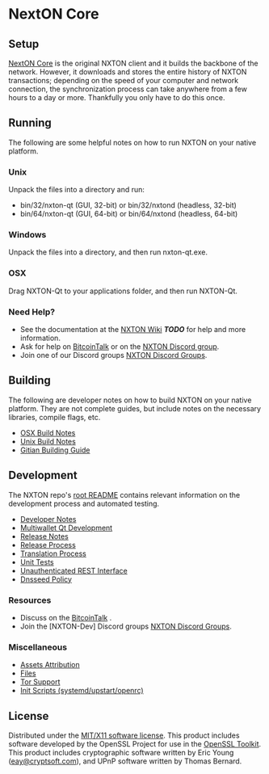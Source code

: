 NextON Core
=====================

Setup
---------------------
[NextON Core](http://nexton.io) is the original NXTON client and it builds the backbone of the network. However, it downloads and stores the entire history of NXTON transactions; depending on the speed of your computer and network connection, the synchronization process can take anywhere from a few hours to a day or more. Thankfully you only have to do this once.

Running
---------------------
The following are some helpful notes on how to run NXTON on your native platform.

### Unix

Unpack the files into a directory and run:

- bin/32/nxton-qt (GUI, 32-bit) or bin/32/nxtond (headless, 32-bit)
- bin/64/nxton-qt (GUI, 64-bit) or bin/64/nxtond (headless, 64-bit)

### Windows

Unpack the files into a directory, and then run nxton-qt.exe.

### OSX

Drag NXTON-Qt to your applications folder, and then run NXTON-Qt.

### Need Help?

* See the documentation at the [NXTON Wiki](https://en.bitcoin.it/wiki/Main_Page) ***TODO***
for help and more information.
* Ask for help on [BitcoinTalk](https://bitcointalk.org/index.php?topic=4391865.0;topicseen) or on the [NXTON Discord group](https://discord.gg/wMWwPaq).
* Join one of our Discord groups [NXTON Discord Groups](https://discord.gg/wMWwPaq).

Building
---------------------
The following are developer notes on how to build NXTON on your native platform. They are not complete guides, but include notes on the necessary libraries, compile flags, etc.

- [OSX Build Notes](doc/build-osx.md)
- [Unix Build Notes](doc/build-unix.md)
- [Gitian Building Guide](doc/gitian-building.md)

Development
---------------------
The NXTON repo's [root README](https://github.com/Next-ON/NextON/blob/master/README.md) contains relevant information on the development process and automated testing.

- [Developer Notes](developer-notes.md)
- [Multiwallet Qt Development](multiwallet-qt.md)
- [Release Notes](release-notes.md)
- [Release Process](release-process.md)
- [Translation Process](translation_process.md)
- [Unit Tests](unit-tests.md)
- [Unauthenticated REST Interface](REST-interface.md)
- [Dnsseed Policy](dnsseed-policy.md)

### Resources

* Discuss on the [BitcoinTalk](https://bitcointalk.org/index.php?topic=4391865.0;topicseen) .
* Join the [NXTON-Dev] Discord groups [NXTON Discord Groups](https://discord.gg/wMWwPaq).

### Miscellaneous
- [Assets Attribution](assets-attribution.md)
- [Files](files.md)
- [Tor Support](tor.md)
- [Init Scripts (systemd/upstart/openrc)](init.md)

License
---------------------
Distributed under the [MIT/X11 software license](http://www.opensource.org/licenses/mit-license.php).
This product includes software developed by the OpenSSL Project for use in the [OpenSSL Toolkit](https://www.openssl.org/). This product includes
cryptographic software written by Eric Young ([eay@cryptsoft.com](mailto:eay@cryptsoft.com)), and UPnP software written by Thomas Bernard.
